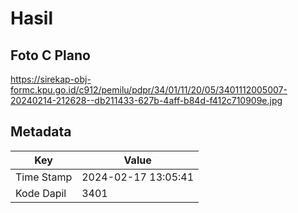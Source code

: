# Hasil

## Foto C Plano

https://sirekap-obj-formc.kpu.go.id/c912/pemilu/pdpr/34/01/11/20/05/3401112005007-20240214-212628--db211433-627b-4aff-b84d-f412c710909e.jpg


## Metadata

| Key        | Value               |
| ---------- | ------------------- |
| Time Stamp | 2024-02-17 13:05:41 |
| Kode Dapil | 3401                |



